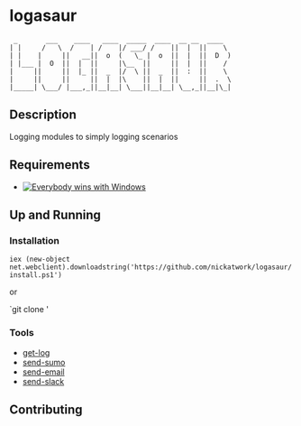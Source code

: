 # logasaur


     _       ___    ____   ____  _____  ____  __ __  ____
    | |     /   \  /    | /    |/ ___/ /    ||  |  ||    \
    | |    |     ||   __||  o  (   \_ |  o  ||  |  ||  D  )
    | |___ |  O  ||  |  ||     |\__  ||     ||  |  ||    /
    |     ||     ||  |_ ||  _  |/  \ ||  _  ||  :  ||    \
    |     ||     ||     ||  |  |\    ||  |  ||     ||  .  \
    |_____| \___/ |___,_||__|__| \___||__|__| \__,_||__|\_|










## Description

Logging modules to simply logging scenarios

## Requirements


+ [![Everybody wins with Windows](https://img.shields.io/badge/Powershell-6.2-blue.svg)](https://github.com/powershell/)


## Up and Running

### Installation

`iex (new-object net.webclient).downloadstring('https://github.com/nickatwork/logasaur/install.ps1')`

or

`git clone '

### Tools

* [get-log]()
* [send-sumo](./Docs/send-sumo.md)
* [send-email]()
* [send-slack]()

## Contributing

